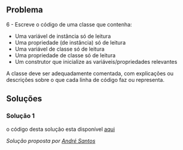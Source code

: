 ## Problema

6 - Escreve o código de uma classe que contenha:

*   Uma variável de instância só de leitura
*   Uma propriedade (de instância) só de leitura
*   Uma variável de classe só de leitura
*   Uma propriedade de classe só de leitura
*   Um construtor que inicialize as variáveis/propriedades relevantes

A classe deve ser adequadamente comentada, com explicações ou descrições sobre
o que cada linha de código faz ou representa.


## Soluções

### Solução 1

o código desta solução esta disponível [aqui](06/Program.cs)

*Solução proposta por [André Santos](https://github.com/Snigy24)*